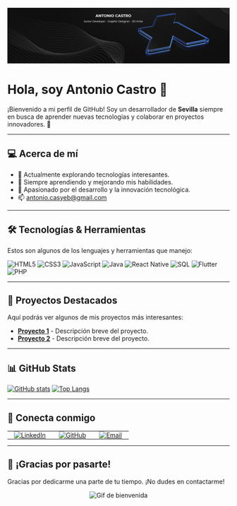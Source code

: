 <!-- Banner: Reemplaza la URL de la imagen con tu propio banner -->
![Banner](./assets/banner.jpg)

# Hola, soy Antonio Castro 👋

¡Bienvenido a mi perfil de GitHub! Soy un desarrollador de **Sevilla** siempre en busca de aprender nuevas tecnologías y colaborar en proyectos innovadores. 🚀

---

## 💻 Acerca de mí

- 🔭 Actualmente explorando tecnologías interesantes.
- 🌱 Siempre aprendiendo y mejorando mis habilidades.
- 💬 Apasionado por el desarrollo y la innovación tecnológica.
- 📫 antonio.casyeb@gmail.com

---

## 🛠️ Tecnologías & Herramientas

Estos son algunos de los lenguajes y herramientas que manejo:

![HTML5](https://img.shields.io/badge/HTML5-E34F26?style=flat-square&logo=html5&logoColor=white)
![CSS3](https://img.shields.io/badge/CSS3-1572B6?style=flat-square&logo=css3)
![JavaScript](https://img.shields.io/badge/JavaScript-F7DF1E?style=flat-square&logo=javascript&logoColor=black)
![Java](https://img.shields.io/badge/Java-ED8B00?style=flat-square&logo=java&logoColor=white)
![React Native](https://img.shields.io/badge/React_Native-20232A?style=flat-square&logo=react&logoColor=61DAFB)
![SQL](https://img.shields.io/badge/SQL-4479A1?style=flat-square&logo=postgresql&logoColor=white)
![Flutter](https://img.shields.io/badge/Flutter-02569B?style=flat-square&logo=flutter&logoColor=white)
![PHP](https://img.shields.io/badge/PHP-777BB4?style=flat-square&logo=php&logoColor=white)

---

## 🚀 Proyectos Destacados

Aquí podrás ver algunos de mis proyectos más interesantes:

- [**Proyecto 1**](#) - Descripción breve del proyecto.
- [**Proyecto 2**](#) - Descripción breve del proyecto.

---

## 📊 GitHub Stats

[![GitHub stats](https://github-readme-stats.vercel.app/api?username=AntonioCastro-dev&show_icons=true&theme=radical)](https://github.com/AntonioCastro-dev)   [![Top Langs](https://github-readme-stats.vercel.app/api/top-langs/?username=AntonioCastro-dev&layout=compact&theme=radical)](https://github.com/AntonioCastro-dev)

---

## 🔗 Conecta conmigo

<table align="center">
  <tr>
    <td style="padding: 0 15px;">
      <a href="https://www.linkedin.com/in/antonio-castro-y%C3%A9benes-19a8891a2/">
        <img src="https://img.shields.io/badge/-LinkedIn-blue?style=for-the-badge&logo=linkedin&logoColor=white" alt="LinkedIn" />
      </a>
    </td>
    <td style="padding: 0 15px;">
      <a href="https://github.com/AntonioCastro-dev">
        <img src="https://img.shields.io/badge/-GitHub-181717?style=for-the-badge&logo=github&logoColor=white" alt="GitHub" />
      </a>
    </td>
    <td style="padding: 0 15px;">
      <a href="mailto:antonio.casyeb@gmail.com">
        <img src="https://img.shields.io/badge/-Email-D14836?style=for-the-badge&logo=gmail&logoColor=white" alt="Email" />
      </a>
    </td>
  </tr>
</table>

---

## 🎉 ¡Gracias por pasarte!

Gracias por dedicarme una parte de tu tiempo. ¡No dudes en contactarme!
<p align="center">
  <img src="https://i.pinimg.com/originals/5f/a2/1e/5fa21e87a7cb96c451ad49236e93b434.gif" alt="Gif de bienvenida" width="300" />
</p>
